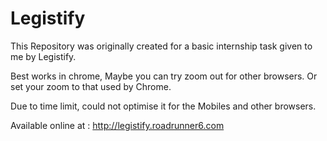 # Legistify
This Repository was originally created for a basic internship task given to me by Legistify.

Best works in chrome, Maybe you can try zoom out for other browsers. Or set your zoom to that used by Chrome.

Due to time limit, could not optimise it for the Mobiles and other browsers.

Available online at : http://legistify.roadrunner6.com


